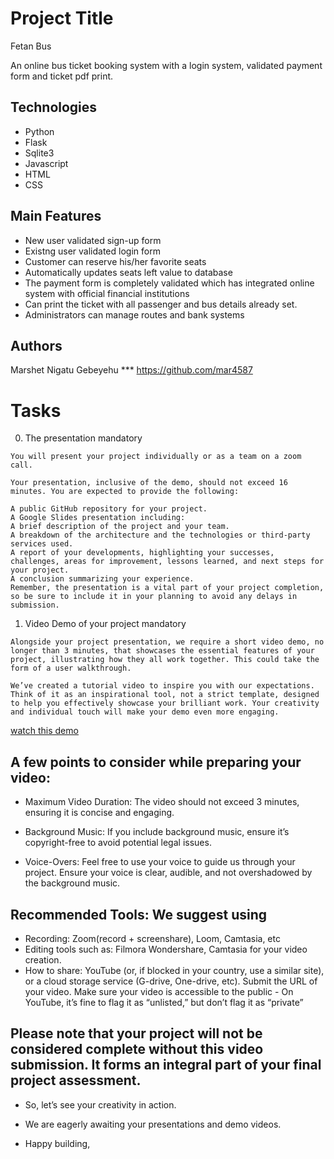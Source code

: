 
# Project Title

Fetan Bus

An online bus ticket booking system with a login system, validated 
payment form and ticket pdf print. 

## Technologies
* Python
* Flask
* Sqlite3
* Javascript
* HTML
* CSS
## Main Features
* New user validated sign-up form
* Existng user validated login form
* Customer can reserve his/her favorite seats
* Automatically updates seats left value to database
* The payment form is completely validated which has integrated online system with official  financial institutions
* Can print the ticket with all passenger and bus details already set.
* Administrators can manage routes and bank systems


## Authors

Marshet Nigatu Gebeyehu  *** https://github.com/mar4587

# Tasks
0. The presentation
mandatory
```
You will present your project individually or as a team on a zoom call.

Your presentation, inclusive of the demo, should not exceed 16 minutes. You are expected to provide the following:

A public GitHub repository for your project.
A Google Slides presentation including:
A brief description of the project and your team.
A breakdown of the architecture and the technologies or third-party services used.
A report of your developments, highlighting your successes, challenges, areas for improvement, lessons learned, and next steps for your project.
A conclusion summarizing your experience.
Remember, the presentation is a vital part of your project completion, so be sure to include it in your planning to avoid any delays in submission.
```
1. Video Demo of your project
mandatory
```
Alongside your project presentation, we require a short video demo, no longer than 3 minutes, that showcases the essential features of your project, illustrating how they all work together. This could take the form of a user walkthrough.

We’ve created a tutorial video to inspire you with our expectations. Think of it as an inspirational tool, not a strict template, designed to help you effectively showcase your brilliant work. Your creativity and individual touch will make your demo even more engaging.
```
[watch this demo](https://www.youtube.com/watch?v=PWsDWYTOW2U&t=19s)


## A few points to consider while preparing your video:

+ Maximum Video Duration: The video should not exceed 3 minutes, ensuring it is concise and engaging.

+ Background Music: If you include background music, ensure it’s copyright-free to avoid potential legal issues.

+ Voice-Overs: Feel free to use your voice to guide us through your project. Ensure your voice is clear, audible, and not overshadowed by the background music.

## Recommended Tools: We suggest using

+ Recording: Zoom(record + screenshare), Loom, Camtasia, etc
+ Editing tools such as: Filmora Wondershare, Camtasia for your video creation.
+ How to share: YouTube (or, if blocked in your country, use a similar site), or a cloud storage service (G-drive, One-drive, etc). Submit the URL of your video. Make sure your video is accessible to the public - On YouTube, it’s fine to flag it as “unlisted,” but don’t flag it as “private”
## Please note that your project will not be considered complete without this video submission. It forms an integral part of your final project assessment.

+ So, let’s see your creativity in action.

+ We are eagerly awaiting your presentations and demo videos.

+ Happy building,

